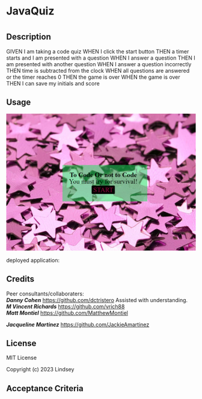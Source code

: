# JavaQuiz
# <Java Script Quiz>

## Description
GIVEN I am taking a code quiz
WHEN I click the start button
THEN a timer starts and I am presented with a question
WHEN I answer a question
THEN I am presented with another question
WHEN I answer a question incorrectly
THEN time is subtracted from the clock
WHEN all questions are answered or the timer reaches 0
THEN the game is over
WHEN the game is over
THEN I can save my initials and score

## Usage

![screenshot](./assets/images/javashot.PNG)

deployed application: 


## Credits

Peer consultants/collaboraters:<br>
***Danny Cohen*** https://github.com/dctristero Assisted with understanding.<br>
***M Vincent Richards*** https://github.com/vrich88<br>
***Matt Montiel*** https://github.com/MatthewMontiel<br>

***Jacqueline Martinez*** https://github.com/JackieAmartinez<br>


## License
MIT License

Copyright (c) 2023 Lindsey
## Acceptance Criteria

